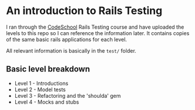 # An introduction to Rails Testing

I ran through the [CodeSchool](www.codeschool.com) Rails Testing course and have uploaded the levels to this repo so I can reference the information later. It contains copies of the same basic rails applications for each level.

All relevant information is basically in the ```test/``` folder.

## Basic level breakdown

* Level 1 - Introductions
* Level 2 - Model tests
* Level 3 - Refactoring and the 'shoulda' gem
* Level 4 - Mocks and stubs